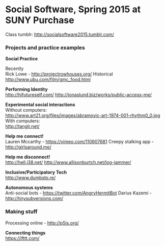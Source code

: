 <h1>Social Software, Spring 2015 at SUNY Purchase</h1>

Class tumblr: http://socialsoftware2015.tumblr.com/

<h3> Projects and practice examples </h3>

**Social Practice**  

Recently  
Rick Lowe - http://projectrowhouses.org/
Historical  
http://www.ubu.com/film/gmc_food.html

**Performing Identity**  
http://hifutureself.com/
http://jonaslund.biz/works/public-access-me/

**Experimental social interactions**  
Without computers:  
http://www.art21.org/files/images/abramovic-art-1974-001-rhythm0_0.jpg
With computers:  
http://tanglr.net/

**Help me connect!**  
Lauren Mccarthy - https://vimeo.com/110607681
Creepy stalking app - http://girlsaround.me/

**Help me disconnect!**  
http://hell.j38.net/
http://www.allisonburtch.net/log-jammer/

**Inclusive/Participatory Tech**  
http://www.dumbsto.re/

**Autonomous systems**  
Anti-social bots - https://twitter.com/AngryHermitBot
Darius Kazemi - http://tinysubversions.com/

<h3>Making stuff</h3>  

Processing online - http://p5js.org/

**Connecting things**  
https://ifttt.com/


